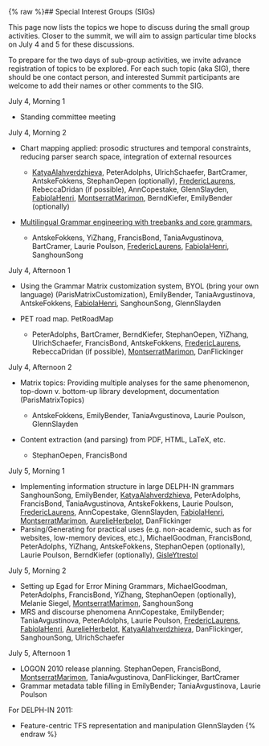 {% raw %}## Special Interest Groups (SIGs)

This page now lists the topics we hope to discuss during the small group
activities. Closer to the summit, we will aim to assign particular time
blocks on July 4 and 5 for these discussions.

To prepare for the two days of sub-group activities, we invite advance
registration of topics to be explored. For each such topic (aka SIG),
there should be one contact person, and interested Summit participants
are welcome to add their names or other comments to the SIG.

July 4, Morning 1

- Standing committee meeting

July 4, Morning 2

- Chart mapping applied: prosodic structures and temporal constraints,
reducing parser search space, integration of external resources
  - [KatyaAlahverdzhieva](/KatyaAlahverdzhieva),
PeterAdolphs, UlrichSchaefer,
BartCramer, AntskeFokkens,
StephanOepen (optionally),
[FredericLaurens](/FredericLaurens),
RebeccaDridan (if possible),
AnnCopestake, GlennSlayden,
[FabiolaHenri](/FabiolaHenri),
[MontserratMarimon](/MontserratMarimon),
BerndKiefer, EmilyBender
(optionally)
- [Multilingual Grammar engineering with treebanks and core
grammars.]()
  
  - AntskeFokkens, YiZhang,
FrancisBond,
TaniaAvgustinova, BartCramer,
Laurie Poulson, [FredericLaurens](/FredericLaurens),
[FabiolaHenri](/FabiolaHenri), SanghounSong

July 4, Afternoon 1

- Using the Grammar Matrix customization system, BYOL (bring your own
language) (ParisMatrixCustomization),
EmilyBender, TaniaAvgustinova,
AntskeFokkens, [FabiolaHenri](/FabiolaHenri),
SanghounSong, GlennSlayden
- PET road map. PetRoadMap
  
  - PeterAdolphs, BartCramer,
BerndKiefer, StephanOepen,
YiZhang, UlrichSchaefer,
FrancisBond, AntskeFokkens,
[FredericLaurens](/FredericLaurens),
RebeccaDridan (if possible),
[MontserratMarimon](/MontserratMarimon),
DanFlickinger

July 4, Afternoon 2

- Matrix topics: Providing multiple analyses for the same phenomenon,
top-down v. bottom-up library development, documentation
(ParisMatrixTopics)
  
  - AntskeFokkens, EmilyBender,
TaniaAvgustinova, Laurie Poulson,
GlennSlayden
- Content extraction (and parsing) from PDF, HTML, LaTeX, etc.
  - StephanOepen, FrancisBond

July 5, Morning 1

- Implementing information structure in large DELPH-IN grammars
SanghounSong, EmilyBender,
[KatyaAlahverdzhieva](/KatyaAlahverdzhieva),
PeterAdolphs, FrancisBond,
TaniaAvgustinova,
AntskeFokkens, Laurie Poulson,
[FredericLaurens](/FredericLaurens), AnnCopestake,
GlennSlayden, [FabiolaHenri](/FabiolaHenri),
[MontserratMarimon](/MontserratMarimon),
[AurelieHerbelot](/AurelieHerbelot), DanFlickinger
- Parsing/Generating for practical uses (e.g. non-academic, such as
for websites, low-memory devices, etc.),
MichaelGoodman, FrancisBond,
PeterAdolphs, YiZhang,
AntskeFokkens, StephanOepen
(optionally), Laurie Poulson, BerndKiefer
(optionally), [GisleYtrestol](/GisleYtrestol)

July 5, Morning 2

- Setting up Egad for Error Mining Grammars,
MichaelGoodman, PeterAdolphs,
FrancisBond, YiZhang,
StephanOepen (optionally), Melanie Siegel,
[MontserratMarimon](/MontserratMarimon),
SanghounSong
- MRS and discourse phenomena AnnCopestake,
EmilyBender; TaniaAvgustinova,
PeterAdolphs, Laurie Poulson,
[FredericLaurens](/FredericLaurens), [FabiolaHenri](/FabiolaHenri),
[AurelieHerbelot](/AurelieHerbelot),
[KatyaAlahverdzhieva](/KatyaAlahverdzhieva),
DanFlickinger, SanghounSong,
UlrichSchaefer

July 5, Afternoon 1

- LOGON 2010 release planning. StephanOepen,
FrancisBond, [MontserratMarimon](/MontserratMarimon),
TaniaAvgustinova,
DanFlickinger, BartCramer
- Grammar metadata table filling in EmilyBender;
TaniaAvgustinova, Laurie Poulson

For DELPH-IN 2011:

- Feature-centric TFS representation and manipulation
GlennSlayden
<update date omitted for speed>{% endraw %}